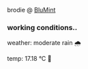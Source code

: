brodie @ [BluMint](https://www.linkedin.com/company/blumint-io/)

<!--weather_start-->
### working conditions..

weather: moderate rain 🌧️

temp: 17.18 °C 👕

<!--weather_end-->

